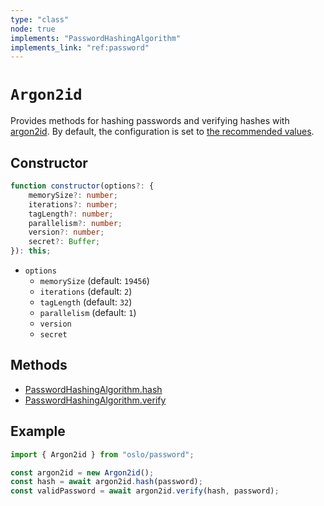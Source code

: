 ```yaml
---
type: "class"
node: true
implements: "PasswordHashingAlgorithm"
implements_link: "ref:password"
---
```


# `Argon2id`

Provides methods for hashing passwords and verifying hashes with [argon2id](). By default, the configuration is set to [the recommended values](https://cheatsheetseries.owasp.org/cheatsheets/Password_Storage_Cheat_Sheet.html).

## Constructor

```ts
function constructor(options?: {
	memorySize?: number;
	iterations?: number;
	tagLength?: number;
	parallelism?: number;
	version?: number;
	secret?: Buffer;
}): this;
```

- `options`
  - `memorySize` (default: `19456`)
  - `iterations` (default: `2`)
  - `tagLength` (default: `32`)
  - `parallelism` (default: `1`)
  - `version`
  - `secret`

## Methods

- [PasswordHashingAlgorithm.hash](ref:password)
- [PasswordHashingAlgorithm.verify](ref:password)

## Example

```ts
import { Argon2id } from "oslo/password";

const argon2id = new Argon2id();
const hash = await argon2id.hash(password);
const validPassword = await argon2id.verify(hash, password);
```
